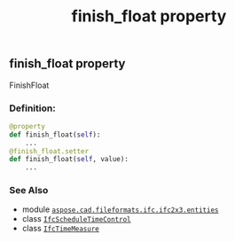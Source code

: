 ﻿---
title: finish_float property
second_title: Aspose.CAD for Python via .NET API References
description: 
type: docs
weight: 110
url: /aspose.cad.fileformats.ifc.ifc2x3.entities/ifcscheduletimecontrol/finish_float/
is_root: false
---

## finish_float property


FinishFloat
### Definition:
```python
@property
def finish_float(self):
    ...
@finish_float.setter
def finish_float(self, value):
    ...
```

### See Also
* module [`aspose.cad.fileformats.ifc.ifc2x3.entities`](../../)
* class [`IfcScheduleTimeControl`](/cad/python-net/aspose.cad.fileformats.ifc.ifc2x3.entities/ifcscheduletimecontrol)
* class [`IfcTimeMeasure`](/cad/python-net/aspose.cad.fileformats.ifc.ifc2x3.types/ifctimemeasure)

